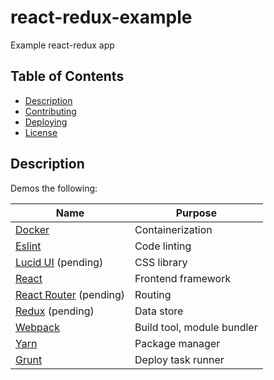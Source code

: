 # react-redux-example

Example react-redux app

## Table of Contents

* [Description](#description)
* [Contributing](CONTRIBUTING.md)
* [Deploying](DEPLOYING.md)
* [License](LICENSE.md)

## Description

Demos the following:

| Name | Purpose |
|------|---------|
| [Docker](https://docs.docker.com/engine/reference/run/) | Containerization |
| [Eslint](http://eslint.org/) | Code linting |
| [Lucid UI](http://appnexus.github.io/lucid/#/) (pending) | CSS library |
| [React](https://facebook.github.io/react) | Frontend framework |
| [React Router](https://github.com/ReactTraining/react-router) (pending) | Routing |
| [Redux](http://redux.js.org/) (pending) | Data store |
| [Webpack](https://webpack.github.io/docs/) | Build tool, module bundler |
| [Yarn](https://yarnpkg.com/en/docs/) | Package manager |
| [Grunt](http://gruntjs.com/) | Deploy task runner |